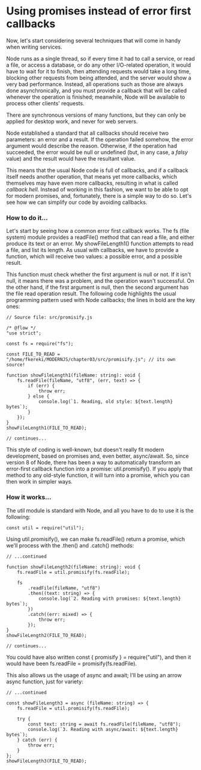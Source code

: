 # Using promises instead of error first callbacks

Now, let's start considering several techniques that will come in handy when writing services.

Node runs as a single thread, so if every time it had to call a service, or read a file, or access a database, or do any other I/O-related operation, it would have to wait for it to finish, then attending requests would take a long time, blocking other requests from being attended, and the server would show a very bad performance. Instead, all operations such as those are always done asynchronically, and you must provide a callback that will be called whenever the operation is finished; meanwhile, Node will be available to process other clients' requests.

There are synchronous versions of many functions, but they can only be applied for desktop work, and never for web servers.

Node established a standard that all callbacks should receive two parameters: an error and a result. If the operation failed somehow, the error argument would describe the reason. Otherwise, if the operation had succeeded, the error would be null or undefined (but, in any case, a *falsy* value) and the result would have the resultant value.

This means that the usual Node code is full of callbacks, and if a callback itself needs another operation, that means yet more callbacks, which themselves may have even more callbacks, resulting in what is called *callback hell*. Instead of working in this fashion, we want to be able to opt for modern promises, and, fortunately, there is a simple way to do so. Let's see how we can simplify our code by avoiding callbacks.



### How to do it…

Let's start by seeing how a common error first callback works. The fs (file system) module provides a readFile() method that can read a file, and either produce its text or an error. My showFileLength1() function attempts to read a file, and list its length. As usual with callbacks, we have to provide a function, which will receive two values: a possible error, and a possible result.

This function must check whether the first argument is null or not. If it isn't null, it means there was a problem, and the operation wasn't successful. On the other hand, if the first argument is null, then the second argument has the file read operation result. The following code highlights the usual programming pattern used with Node callbacks; the lines in bold are the key ones:

```
// Source file: src/promisify.js

/* @flow */
"use strict";

const fs = require("fs");

const FILE_TO_READ = "/home/fkereki/MODERNJS/chapter03/src/promisify.js"; // its own source!

function showFileLength1(fileName: string): void {
    fs.readFile(fileName, "utf8", (err, text) => {
        if (err) {
            throw err;
        } else {
            console.log(`1. Reading, old style: ${text.length} bytes`);
        }
    });
}
showFileLength1(FILE_TO_READ);

// continues...
```

This style of coding is well-known, but doesn't really fit modern development, based on promises and, even better, async/await. So, since version 8 of Node, there has been a way to automatically transform an error-first callback function into a promise: util.promisify(). If you apply that method to any old-style function, it will turn into a promise, which you can then work in simpler ways.



### How it works…

The util module is standard with Node, and all you have to do to use it is the following:

```
const util = require("util");
```



Using util.promisify(), we can make fs.readFile() return a promise, which we'll process with the .then() and .catch() methods:

```
// ...continued

function showFileLength2(fileName: string): void {
    fs.readFile = util.promisify(fs.readFile);

    fs
        .readFile(fileName, "utf8")
        .then((text: string) => {
            console.log(`2. Reading with promises: ${text.length} bytes`);
        })
        .catch((err: mixed) => {
            throw err;
        });
}
showFileLength2(FILE_TO_READ);

// continues...
```

You could have also written const { promisify } = require("util"), and then it would have been fs.readFile = promisify(fs.readFile). 

This also allows us the usage of async and await; I'll be using an arrow async function, just for variety:

```
// ...continued

const showFileLength3 = async (fileName: string) => {
    fs.readFile = util.promisify(fs.readFile);

    try {
        const text: string = await fs.readFile(fileName, "utf8");
        console.log(`3. Reading with async/await: ${text.length} bytes`);
    } catch (err) {
        throw err;
    }
};
showFileLength3(FILE_TO_READ);
```